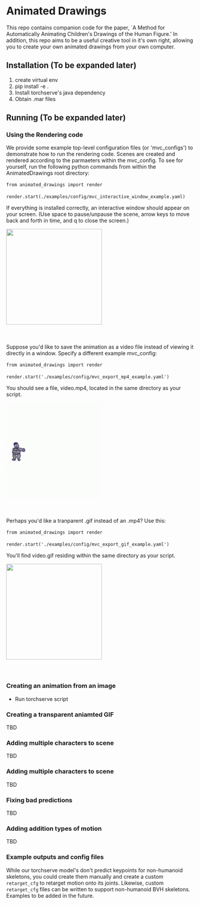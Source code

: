 # Animated Drawings
This repo contains companion code for the paper, `A Method for Automatically Animating Children's Drawings of the Human Figure.'
In addition, this repo aims to be a useful creative tool in it's own right, allowing you to create your own animated drawings from your own computer. 

## Installation (To be expanded later)
1. create virtual env
2. pip install -e .
3. Install torchserve's java dependency 
4. Obtain .mar files

## Running (To be expanded later)

### Using the Rendering code
We provide some example top-level configuration files (or 'mvc_configs') to demonstrate how to run the rendering code.
Scenes are created and rendered according to the parmaeters within the mvc_config.
To see for yourself, run the following python commands from within the AnimatedDrawings root directory:

    from animated_drawings import render

    render.start(./examples/config/mvc_interactive_window_example.yaml)

If everything is installed correctly, an interactive window should appear on your screen. 
(Use space to pause/unpause the scene, arrow keys to move back and forth in time, and q to close the screen.)

<img src='./media/interactive_window_example.gif' width="256" height="256" /> </br></br></br>


Suppose you'd like to save the animation as a video file instead of viewing it directly in a window. Specify a different example mvc_config:

    from animated_drawings import render

    render.start('./examples/config/mvc_export_mp4_example.yaml')

You should see a file, video.mp4, located in the same directory as your script.

<img src='./media/mp4_export_video.gif' width="256" height="256" /> </br></br></br>

Perhaps you'd like a tranparent .gif instead of an .mp4? Use this:

    from animated_drawings import render

    render.start('./examples/config/mvc_export_gif_example.yaml')

You'll find video.gif residing within the same directory as your script.

<img src='./media/gif_export_video.gif' width="256" height="256" /> </br></br></br>


### Creating an animation from an image
- Run torchserve script

### Creating a transparent aniamted GIF 
TBD

### Adding multiple characters to scene
TBD

### Adding multiple characters to scene
TBD

### Fixing bad predictions
TBD

### Adding addition types of motion
TBD

### Example outputs and config files
While our torchserve model's don't predict keypoints for non-humanoid skeletons, you could create them manually and create a custom `retarget_cfg` to retarget motion onto its joints.
Likewise, custom `retarget_cfg` files can be written to support non-humanoid BVH skeletons.
Examples to be added in the future.





